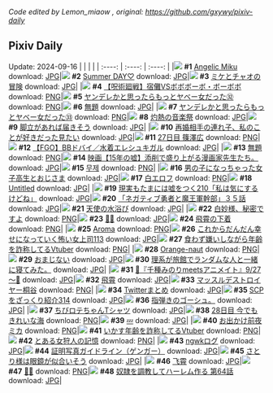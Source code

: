 *Code edited by Lemon_miaow , original: https://github.com/gxywy/pixiv-daily*
## Pixiv Daily 
Update: 2024-09-16
|      |      |      |
| :----: | :----: | :----: |
|![](https://pximg.lemonmiaow.xyz/c/240x480/img-master/img/2024/09/14/00/00/39/122405298_p0_master1200.jpg) **#1** [Angelic Miku](https://www.pixiv.net/artworks/122405298) download: [JPG](https://pximg.lemonmiaow.xyz/img-original/img/2024/09/14/00/00/39/122405298_p0.jpg)|![](https://pximg.lemonmiaow.xyz/c/240x480/img-master/img/2024/09/14/13/11/30/122418719_p0_master1200.jpg) **#2** [Summer DAY♡](https://www.pixiv.net/artworks/122418719) download: [JPG](https://pximg.lemonmiaow.xyz/img-original/img/2024/09/14/13/11/30/122418719_p0.jpg)|![](https://pximg.lemonmiaow.xyz/c/240x480/img-master/img/2024/09/14/23/38/25/122435344_p0_master1200.jpg) **#3** [ミケとチャオの冒険](https://www.pixiv.net/artworks/122435344) download: [JPG](https://pximg.lemonmiaow.xyz/img-original/img/2024/09/14/23/38/25/122435344_p0.jpg)|
|![](https://pximg.lemonmiaow.xyz/c/240x480/img-master/img/2024/09/14/11/00/10/122416071_p0_master1200.jpg) **#4** [【呪術廻戦】宿儺VSボボボーボ・ボーボボ](https://www.pixiv.net/artworks/122416071) download: [PNG](https://pximg.lemonmiaow.xyz/img-original/img/2024/09/14/11/00/10/122416071_p0.png)|![](https://pximg.lemonmiaow.xyz/c/240x480/img-master/img/2024/09/14/00/01/28/122405428_p0_master1200.jpg) **#5** [ヤンデレかと思ったらもっとヤベー女だった㉜](https://www.pixiv.net/artworks/122405428) download: [PNG](https://pximg.lemonmiaow.xyz/img-original/img/2024/09/14/00/01/28/122405428_p0.png)|![](https://pximg.lemonmiaow.xyz/c/240x480/img-master/img/2024/09/14/19/20/39/122426922_p0_master1200.jpg) **#6** [無題](https://www.pixiv.net/artworks/122426922) download: [JPG](https://pximg.lemonmiaow.xyz/img-original/img/2024/09/14/19/20/39/122426922_p0.jpg)|
|![](https://pximg.lemonmiaow.xyz/c/240x480/img-master/img/2024/09/15/00/02/22/122436425_p0_master1200.jpg) **#7** [ヤンデレかと思ったらもっとヤベー女だった㉝](https://www.pixiv.net/artworks/122436425) download: [PNG](https://pximg.lemonmiaow.xyz/img-original/img/2024/09/15/00/02/22/122436425_p0.png)|![](https://pximg.lemonmiaow.xyz/c/240x480/img-master/img/2024/09/15/00/01/44/122436357_p0_master1200.jpg) **#8** [灼熱の音楽祭](https://www.pixiv.net/artworks/122436357) download: [JPG](https://pximg.lemonmiaow.xyz/img-original/img/2024/09/15/00/01/44/122436357_p0.jpg)|![](https://pximg.lemonmiaow.xyz/c/240x480/img-master/img/2024/09/15/07/30/01/122444259_p0_master1200.jpg) **#9** [脚立があれば届きそう](https://www.pixiv.net/artworks/122444259) download: [JPG](https://pximg.lemonmiaow.xyz/img-original/img/2024/09/15/07/30/01/122444259_p0.jpg)|
|![](https://pximg.lemonmiaow.xyz/c/240x480/img-master/img/2024/09/14/20/28/38/122428812_p0_master1200.jpg) **#10** [再婚相手の連れ子、私のことが好きだった見たい](https://www.pixiv.net/artworks/122428812) download: [JPG](https://pximg.lemonmiaow.xyz/img-original/img/2024/09/14/20/28/38/122428812_p0.jpg)|![](https://pximg.lemonmiaow.xyz/c/240x480/img-master/img/2024/09/14/01/00/41/122407415_p0_master1200.jpg) **#11** [27日目 篠澤広](https://www.pixiv.net/artworks/122407415) download: [PNG](https://pximg.lemonmiaow.xyz/img-original/img/2024/09/14/01/00/41/122407415_p0.png)|![](https://pximg.lemonmiaow.xyz/c/240x480/img-master/img/2024/09/15/00/01/05/122436278_p0_master1200.jpg) **#12** [【FGO】BBドバイ／水着エレシュキガル](https://www.pixiv.net/artworks/122436278) download: [JPG](https://pximg.lemonmiaow.xyz/img-original/img/2024/09/15/00/01/05/122436278_p0.jpg)|
|![](https://pximg.lemonmiaow.xyz/c/240x480/img-master/img/2024/09/15/00/24/28/122437374_p0_master1200.jpg) **#13** [無題](https://www.pixiv.net/artworks/122437374) download: [PNG](https://pximg.lemonmiaow.xyz/img-original/img/2024/09/15/00/24/28/122437374_p0.png)|![](https://pximg.lemonmiaow.xyz/c/240x480/img-master/img/2024/09/14/18/24/21/122425398_p0_master1200.jpg) **#14** [映画【15年の嘘】添削で盛り上がる漫画家先生たち。](https://www.pixiv.net/artworks/122425398) download: [JPG](https://pximg.lemonmiaow.xyz/img-original/img/2024/09/14/18/24/21/122425398_p0.jpg)|![](https://pximg.lemonmiaow.xyz/c/240x480/img-master/img/2024/09/14/01/07/45/122407594_p0_master1200.jpg) **#15** [무제](https://www.pixiv.net/artworks/122407594) download: [PNG](https://pximg.lemonmiaow.xyz/img-original/img/2024/09/14/01/07/45/122407594_p0.png)|
|![](https://pximg.lemonmiaow.xyz/c/240x480/img-master/img/2024/09/15/00/02/37/122436450_p0_master1200.jpg) **#16** [男の子になっちゃった女子高生とおじさま](https://www.pixiv.net/artworks/122436450) download: [JPG](https://pximg.lemonmiaow.xyz/img-original/img/2024/09/15/00/02/37/122436450_p0.jpg)|![](https://pximg.lemonmiaow.xyz/c/240x480/img-master/img/2024/09/14/01/01/53/122407459_p0_master1200.jpg) **#17** [白エロフ](https://www.pixiv.net/artworks/122407459) download: [PNG](https://pximg.lemonmiaow.xyz/img-original/img/2024/09/14/01/01/53/122407459_p0.png)|![](https://pximg.lemonmiaow.xyz/c/240x480/img-master/img/2024/09/14/00/01/04/122405384_p0_master1200.jpg) **#18** [Untitled](https://www.pixiv.net/artworks/122405384) download: [JPG](https://pximg.lemonmiaow.xyz/img-original/img/2024/09/14/00/01/04/122405384_p0.jpg)|
|![](https://pximg.lemonmiaow.xyz/c/240x480/img-master/img/2024/09/15/19/02/09/122457285_p0_master1200.jpg) **#19** [現実もたまには嘘をつく210「私は気にするけどね」](https://www.pixiv.net/artworks/122457285) download: [JPG](https://pximg.lemonmiaow.xyz/img-original/img/2024/09/15/19/02/09/122457285_p0.jpg)|![](https://pximg.lemonmiaow.xyz/c/240x480/img-master/img/2024/09/14/17/52/40/122424456_p0_master1200.jpg) **#20** [「ネガティブ勇者と魔王軍幹部」３５話](https://www.pixiv.net/artworks/122424456) download: [JPG](https://pximg.lemonmiaow.xyz/img-original/img/2024/09/14/17/52/40/122424456_p0.jpg)|![](https://pximg.lemonmiaow.xyz/c/240x480/img-master/img/2024/09/14/01/39/54/122408381_p0_master1200.jpg) **#21** [天使の水浴び](https://www.pixiv.net/artworks/122408381) download: [JPG](https://pximg.lemonmiaow.xyz/img-original/img/2024/09/14/01/39/54/122408381_p0.jpg)|
|![](https://pximg.lemonmiaow.xyz/c/240x480/img-master/img/2024/09/14/10/37/51/122415685_p0_master1200.jpg) **#22** [白妙様、秘密ですよ](https://www.pixiv.net/artworks/122415685) download: [PNG](https://pximg.lemonmiaow.xyz/img-original/img/2024/09/14/10/37/51/122415685_p0.png)|![](https://pximg.lemonmiaow.xyz/c/240x480/img-master/img/2024/09/15/00/07/08/122436730_p0_master1200.jpg) **#23** [🖤💕](https://www.pixiv.net/artworks/122436730) download: [JPG](https://pximg.lemonmiaow.xyz/img-original/img/2024/09/15/00/07/08/122436730_p0.jpg)|![](https://pximg.lemonmiaow.xyz/c/240x480/img-master/img/2024/09/14/00/00/47/122405328_p0_master1200.jpg) **#24** [飛霄の下着](https://www.pixiv.net/artworks/122405328) download: [PNG](https://pximg.lemonmiaow.xyz/img-original/img/2024/09/14/00/00/47/122405328_p0.png)|
|![](https://pximg.lemonmiaow.xyz/c/240x480/img-master/img/2024/09/15/01/02/58/122438647_p0_master1200.jpg) **#25** [Aroma](https://www.pixiv.net/artworks/122438647) download: [PNG](https://pximg.lemonmiaow.xyz/img-original/img/2024/09/15/01/02/58/122438647_p0.png)|![](https://pximg.lemonmiaow.xyz/c/240x480/img-master/img/2024/09/14/17/00/12/122423211_p0_master1200.jpg) **#26** [これからだんだん幸せになっていく怖い女上司113](https://www.pixiv.net/artworks/122423211) download: [JPG](https://pximg.lemonmiaow.xyz/img-original/img/2024/09/14/17/00/12/122423211_p0.jpg)|![](https://pximg.lemonmiaow.xyz/c/240x480/img-master/img/2024/09/14/20/22/33/122428648_p0_master1200.jpg) **#27** [食わず嫌いしながら年齢を詐称してるVtuber](https://www.pixiv.net/artworks/122428648) download: [PNG](https://pximg.lemonmiaow.xyz/img-original/img/2024/09/14/20/22/33/122428648_p0.png)|
|![](https://pximg.lemonmiaow.xyz/c/240x480/img-master/img/2024/09/14/10/23/38/122415441_p0_master1200.jpg) **#28** [Orange-naut](https://www.pixiv.net/artworks/122415441) download: [PNG](https://pximg.lemonmiaow.xyz/img-original/img/2024/09/14/10/23/38/122415441_p0.png)|![](https://pximg.lemonmiaow.xyz/c/240x480/img-master/img/2024/09/14/09/25/43/122414501_p0_master1200.jpg) **#29** [おまじない](https://www.pixiv.net/artworks/122414501) download: [JPG](https://pximg.lemonmiaow.xyz/img-original/img/2024/09/14/09/25/43/122414501_p0.jpg)|![](https://pximg.lemonmiaow.xyz/c/240x480/img-master/img/2024/09/14/19/13/43/122426719_p0_master1200.jpg) **#30** [理系が旅館でランダムな人と一緒に寝てみた。](https://www.pixiv.net/artworks/122426719) download: [JPG](https://pximg.lemonmiaow.xyz/img-original/img/2024/09/14/19/13/43/122426719_p0.jpg)|
|![](https://pximg.lemonmiaow.xyz/c/240x480/img-master/img/2024/09/15/00/15/30/122437057_p0_master1200.jpg) **#31** [🩵『千種みのりmeetsアニメイト』9/27～🩷](https://www.pixiv.net/artworks/122437057) download: [JPG](https://pximg.lemonmiaow.xyz/img-original/img/2024/09/15/00/15/30/122437057_p0.jpg)|![](https://pximg.lemonmiaow.xyz/c/240x480/img-master/img/2024/09/15/16/37/25/122455235_p0_master1200.jpg) **#32** [飛霄](https://www.pixiv.net/artworks/122455235) download: [JPG](https://pximg.lemonmiaow.xyz/img-original/img/2024/09/15/16/37/25/122455235_p0.jpg)|![](https://pximg.lemonmiaow.xyz/c/240x480/img-master/img/2024/09/15/18/51/33/122458808_p0_master1200.jpg) **#33** [マッスルデストロイヤー桐谷](https://www.pixiv.net/artworks/122458808) download: [PNG](https://pximg.lemonmiaow.xyz/img-original/img/2024/09/15/18/51/33/122458808_p0.png)|
|![](https://pximg.lemonmiaow.xyz/c/240x480/img-master/img/2024/09/15/12/01/38/122449231_p0_master1200.jpg) **#34** [Twitterまとめ](https://www.pixiv.net/artworks/122449231) download: [JPG](https://pximg.lemonmiaow.xyz/img-original/img/2024/09/15/12/01/38/122449231_p0.jpg)|![](https://pximg.lemonmiaow.xyz/c/240x480/img-master/img/2024/09/14/21/00/29/122429872_p0_master1200.jpg) **#35** [SCPをざっくり紹介314](https://www.pixiv.net/artworks/122429872) download: [JPG](https://pximg.lemonmiaow.xyz/img-original/img/2024/09/14/21/00/29/122429872_p0.jpg)|![](https://pximg.lemonmiaow.xyz/c/240x480/img-master/img/2024/09/15/07/50/54/122444491_p0_master1200.jpg) **#36** [指弾きのゴーシュ。](https://www.pixiv.net/artworks/122444491) download: [JPG](https://pximg.lemonmiaow.xyz/img-original/img/2024/09/15/07/50/54/122444491_p0.jpg)|
|![](https://pximg.lemonmiaow.xyz/c/240x480/img-master/img/2024/09/14/12/41/24/122418139_p0_master1200.jpg) **#37** [ちびロテちゃんTシャツ](https://www.pixiv.net/artworks/122418139) download: [JPG](https://pximg.lemonmiaow.xyz/img-original/img/2024/09/14/12/41/24/122418139_p0.jpg)|![](https://pximg.lemonmiaow.xyz/c/240x480/img-master/img/2024/09/15/00/00/27/122436164_p0_master1200.jpg) **#38** [28日目 今でもきれいな海](https://www.pixiv.net/artworks/122436164) download: [PNG](https://pximg.lemonmiaow.xyz/img-original/img/2024/09/15/00/00/27/122436164_p0.png)|![](https://pximg.lemonmiaow.xyz/c/240x480/img-master/img/2024/09/14/21/00/40/122429892_p0_master1200.jpg) **#39** [💤](https://www.pixiv.net/artworks/122429892) download: [JPG](https://pximg.lemonmiaow.xyz/img-original/img/2024/09/14/21/00/40/122429892_p0.jpg)|
|![](https://pximg.lemonmiaow.xyz/c/240x480/img-master/img/2024/09/14/00/00/20/122405233_p0_master1200.jpg) **#40** [お出かけ前夜ミカ](https://www.pixiv.net/artworks/122405233) download: [PNG](https://pximg.lemonmiaow.xyz/img-original/img/2024/09/14/00/00/20/122405233_p0.png)|![](https://pximg.lemonmiaow.xyz/c/240x480/img-master/img/2024/09/15/21/08/25/122463267_p0_master1200.jpg) **#41** [いかす年齢を詐称してるVtuber](https://www.pixiv.net/artworks/122463267) download: [PNG](https://pximg.lemonmiaow.xyz/img-original/img/2024/09/15/21/08/25/122463267_p0.png)|![](https://pximg.lemonmiaow.xyz/c/240x480/img-master/img/2024/09/14/08/55/25/122414005_p0_master1200.jpg) **#42** [とある女狩人の記憶](https://www.pixiv.net/artworks/122414005) download: [PNG](https://pximg.lemonmiaow.xyz/img-original/img/2024/09/14/08/55/25/122414005_p0.png)|
|![](https://pximg.lemonmiaow.xyz/c/240x480/img-master/img/2024/09/15/00/29/30/122437366_p0_master1200.jpg) **#43** [ngwkログ](https://www.pixiv.net/artworks/122437366) download: [JPG](https://pximg.lemonmiaow.xyz/img-original/img/2024/09/15/00/29/30/122437366_p0.jpg)|![](https://pximg.lemonmiaow.xyz/c/240x480/img-master/img/2024/09/14/16/29/01/122422529_p0_master1200.jpg) **#44** [証明写真ガイドライン（ゲンガー）](https://www.pixiv.net/artworks/122422529) download: [JPG](https://pximg.lemonmiaow.xyz/img-original/img/2024/09/14/16/29/01/122422529_p0.jpg)|![](https://pximg.lemonmiaow.xyz/c/240x480/img-master/img/2024/09/14/00/00/02/122405156_p0_master1200.jpg) **#45** [さとり様は眼鏡が似合いそう](https://www.pixiv.net/artworks/122405156) download: [JPG](https://pximg.lemonmiaow.xyz/img-original/img/2024/09/14/00/00/02/122405156_p0.jpg)|
|![](https://pximg.lemonmiaow.xyz/c/240x480/img-master/img/2024/09/14/19/22/19/122426965_p0_master1200.jpg) **#46** [飞霄](https://www.pixiv.net/artworks/122426965) download: [JPG](https://pximg.lemonmiaow.xyz/img-original/img/2024/09/14/19/22/19/122426965_p0.jpg)|![](https://pximg.lemonmiaow.xyz/c/240x480/img-master/img/2024/09/14/00/00/33/122405283_p0_master1200.jpg) **#47** [🔪💙](https://www.pixiv.net/artworks/122405283) download: [PNG](https://pximg.lemonmiaow.xyz/img-original/img/2024/09/14/00/00/33/122405283_p0.png)|![](https://pximg.lemonmiaow.xyz/c/240x480/img-master/img/2024/09/14/00/06/27/122405735_p0_master1200.jpg) **#48** [奴隷を調教してハーレム作る 第64話](https://www.pixiv.net/artworks/122405735) download: [JPG](https://pximg.lemonmiaow.xyz/img-original/img/2024/09/14/00/06/27/122405735_p0.jpg)|
